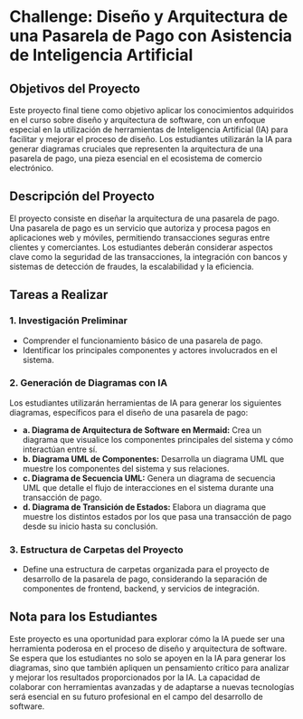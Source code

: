 # Challenge: Diseño y Arquitectura de una Pasarela de Pago con Asistencia de Inteligencia Artificial

## Objetivos del Proyecto
Este proyecto final tiene como objetivo aplicar los conocimientos adquiridos en el curso sobre diseño y arquitectura de software, con un enfoque especial en la utilización de herramientas de Inteligencia Artificial (IA) para facilitar y mejorar el proceso de diseño. Los estudiantes utilizarán la IA para generar diagramas cruciales que representen la arquitectura de una pasarela de pago, una pieza esencial en el ecosistema de comercio electrónico.

## Descripción del Proyecto
El proyecto consiste en diseñar la arquitectura de una pasarela de pago. Una pasarela de pago es un servicio que autoriza y procesa pagos en aplicaciones web y móviles, permitiendo transacciones seguras entre clientes y comerciantes. Los estudiantes deberán considerar aspectos clave como la seguridad de las transacciones, la integración con bancos y sistemas de detección de fraudes, la escalabilidad y la eficiencia.

## Tareas a Realizar

### 1. Investigación Preliminar
- Comprender el funcionamiento básico de una pasarela de pago.
- Identificar los principales componentes y actores involucrados en el sistema.

### 2. Generación de Diagramas con IA
Los estudiantes utilizarán herramientas de IA para generar los siguientes diagramas, específicos para el diseño de una pasarela de pago:

- **a. Diagrama de Arquitectura de Software en Mermaid:** Crea un diagrama que visualice los componentes principales del sistema y cómo interactúan entre sí.
- **b. Diagrama UML de Componentes:** Desarrolla un diagrama UML que muestre los componentes del sistema y sus relaciones.
- **c. Diagrama de Secuencia UML:** Genera un diagrama de secuencia UML que detalle el flujo de interacciones en el sistema durante una transacción de pago.
- **d. Diagrama de Transición de Estados:** Elabora un diagrama que muestre los distintos estados por los que pasa una transacción de pago desde su inicio hasta su conclusión.

### 3. Estructura de Carpetas del Proyecto
- Define una estructura de carpetas organizada para el proyecto de desarrollo de la pasarela de pago, considerando la separación de componentes de frontend, backend, y servicios de integración.




## Nota para los Estudiantes
Este proyecto es una oportunidad para explorar cómo la IA puede ser una herramienta poderosa en el proceso de diseño y arquitectura de software. Se espera que los estudiantes no solo se apoyen en la IA para generar los diagramas, sino que también apliquen un pensamiento crítico para analizar y mejorar los resultados proporcionados por la IA. La capacidad de colaborar con herramientas avanzadas y de adaptarse a nuevas tecnologías será esencial en su futuro profesional en el campo del desarrollo de software.
